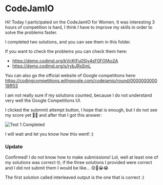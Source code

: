 # CodeJamIO
Hi!
Today I participated on the CodeJamIO for Women,  It was interesting 3 hours of competition is hard, I think I have to improve my skills in order to solve the problems faster.

I completed two solutions, and you can see them in this folder.

If you want to check the problems you can check them here:

- https://demo.codimd.org/kVcKtFu0Sjy4sF0FOfAo2A
- https://demo.codimd.org/s/rybJRsSmL

You can also go the official website of Google competitions here: https://codingcompetitions.withgoogle.com/codejamio/round/000000000019ff03

I am not really sure if my solutions counted, because I do not understand very well the Google Competitions UI.

I clicked the submmit attempt button, I hope that is enough, but I do not see my score yet 🤷‍♀️ and after that I got this answer:

![Test 1 Completed](https://github.com/luucamay/pythoning/blob/master/codejamio/Test%201%20completed.png)


I will wait and let you know how this went! :)

### Update
Confirmed! I do not know how to make submissions!
Lol, well at least one of my solutions was correct 🤓, if the three solutions I provided were correct and I did not submit them I would be like...
😟🙈😭😂

The first solution called interleaved output is the one that is correct :)
